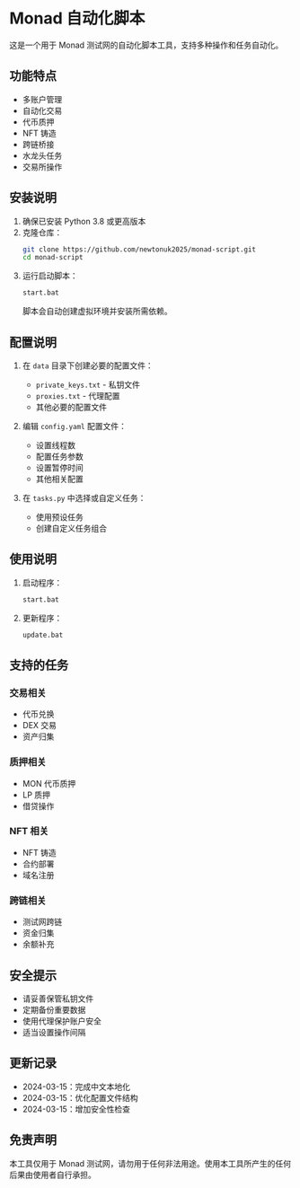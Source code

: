# Monad 自动化脚本

这是一个用于 Monad 测试网的自动化脚本工具，支持多种操作和任务自动化。

## 功能特点

- 多账户管理
- 自动化交易
- 代币质押
- NFT 铸造
- 跨链桥接
- 水龙头任务
- 交易所操作

## 安装说明

1. 确保已安装 Python 3.8 或更高版本
2. 克隆仓库：
   ```bash
   git clone https://github.com/newtonuk2025/monad-script.git
   cd monad-script
   ```
3. 运行启动脚本：
   ```bash
   start.bat
   ```
   脚本会自动创建虚拟环境并安装所需依赖。

## 配置说明

1. 在 `data` 目录下创建必要的配置文件：
   - `private_keys.txt` - 私钥文件
   - `proxies.txt` - 代理配置
   - 其他必要的配置文件

2. 编辑 `config.yaml` 配置文件：
   - 设置线程数
   - 配置任务参数
   - 设置暂停时间
   - 其他相关配置

3. 在 `tasks.py` 中选择或自定义任务：
   - 使用预设任务
   - 创建自定义任务组合

## 使用说明

1. 启动程序：
   ```bash
   start.bat
   ```

2. 更新程序：
   ```bash
   update.bat
   ```

## 支持的任务

### 交易相关
- 代币兑换
- DEX 交易
- 资产归集

### 质押相关
- MON 代币质押
- LP 质押
- 借贷操作

### NFT 相关
- NFT 铸造
- 合约部署
- 域名注册

### 跨链相关
- 测试网跨链
- 资金归集
- 余额补充

## 安全提示

- 请妥善保管私钥文件
- 定期备份重要数据
- 使用代理保护账户安全
- 适当设置操作间隔

## 更新记录

- 2024-03-15：完成中文本地化
- 2024-03-15：优化配置文件结构
- 2024-03-15：增加安全性检查

## 免责声明

本工具仅用于 Monad 测试网，请勿用于任何非法用途。使用本工具所产生的任何后果由使用者自行承担。
